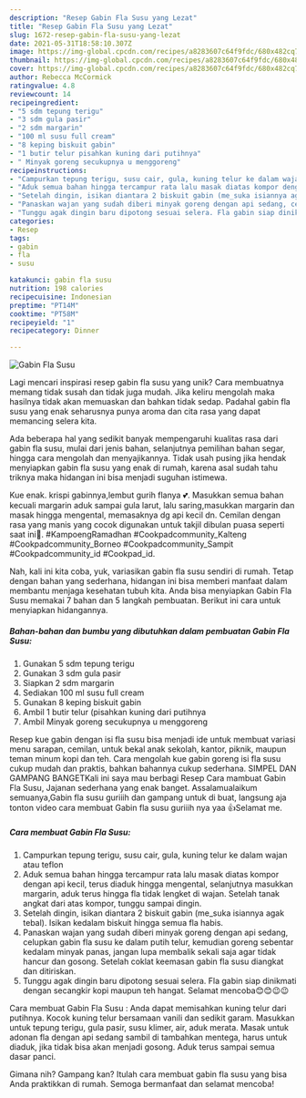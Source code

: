 ```yaml
---
description: "Resep Gabin Fla Susu yang Lezat"
title: "Resep Gabin Fla Susu yang Lezat"
slug: 1672-resep-gabin-fla-susu-yang-lezat
date: 2021-05-31T18:58:10.307Z
image: https://img-global.cpcdn.com/recipes/a8283607c64f9fdc/680x482cq70/gabin-fla-susu-foto-resep-utama.jpg
thumbnail: https://img-global.cpcdn.com/recipes/a8283607c64f9fdc/680x482cq70/gabin-fla-susu-foto-resep-utama.jpg
cover: https://img-global.cpcdn.com/recipes/a8283607c64f9fdc/680x482cq70/gabin-fla-susu-foto-resep-utama.jpg
author: Rebecca McCormick
ratingvalue: 4.8
reviewcount: 14
recipeingredient:
- "5 sdm tepung terigu"
- "3 sdm gula pasir"
- "2 sdm margarin"
- "100 ml susu full cream"
- "8 keping biskuit gabin"
- "1 butir telur pisahkan kuning dari putihnya"
- " Minyak goreng secukupnya u menggoreng"
recipeinstructions:
- "Campurkan tepung terigu, susu cair, gula, kuning telur ke dalam wajan atau teflon"
- "Aduk semua bahan hingga tercampur rata lalu masak diatas kompor dengan api kecil, terus diaduk hingga mengental, selanjutnya masukkan margarin, aduk terus hingga fla tidak lengket di wajan. Setelah tanak angkat dari atas kompor, tunggu sampai dingin."
- "Setelah dingin, isikan diantara 2 biskuit gabin (me_suka isiannya agak tebal). Isikan kedalam biskuit hingga semua fla habis."
- "Panaskan wajan yang sudah diberi minyak goreng dengan api sedang, celupkan gabin fla susu ke dalam putih telur, kemudian goreng sebentar kedalam minyak panas, jangan lupa membalik sekali saja agar tidak hancur dan gosong. Setelah coklat keemasan gabin fla susu diangkat dan ditiriskan."
- "Tunggu agak dingin baru dipotong sesuai selera. Fla gabin siap dinikmati dengan secangkir kopi maupun teh hangat. Selamat mencoba😊😊😉😉"
categories:
- Resep
tags:
- gabin
- fla
- susu

katakunci: gabin fla susu 
nutrition: 198 calories
recipecuisine: Indonesian
preptime: "PT14M"
cooktime: "PT58M"
recipeyield: "1"
recipecategory: Dinner

---
```



![Gabin Fla Susu](https://img-global.cpcdn.com/recipes/a8283607c64f9fdc/680x482cq70/gabin-fla-susu-foto-resep-utama.jpg)

Lagi mencari inspirasi resep gabin fla susu yang unik? Cara membuatnya memang tidak susah dan tidak juga mudah. Jika keliru mengolah maka hasilnya tidak akan memuaskan dan bahkan tidak sedap. Padahal gabin fla susu yang enak seharusnya punya aroma dan cita rasa yang dapat memancing selera kita.

Ada beberapa hal yang sedikit banyak mempengaruhi kualitas rasa dari gabin fla susu, mulai dari jenis bahan, selanjutnya pemilihan bahan segar, hingga cara mengolah dan menyajikannya. Tidak usah pusing jika hendak menyiapkan gabin fla susu yang enak di rumah, karena asal sudah tahu triknya maka hidangan ini bisa menjadi suguhan istimewa.

Kue enak. krispi gabinnya,lembut gurih flanya 💕. Masukkan semua bahan kecuali margarin aduk sampai gula larut, lalu saring,masukkan margarin dan masak hingga mengental, memasaknya dg api kecil dn. Cemilan dengan rasa yang manis yang cocok digunakan untuk takjil dibulan puasa seperti saat ini🥰. #KampoengRamadhan #Cookpadcommunity_Kalteng #Cookpadcommunity_Borneo #Cookpadcommunity_Sampit #Cookpadcommunity_id #Cookpad_id.


Nah, kali ini kita coba, yuk, variasikan gabin fla susu sendiri di rumah. Tetap dengan bahan yang sederhana, hidangan ini bisa memberi manfaat dalam membantu menjaga kesehatan tubuh kita. Anda bisa menyiapkan Gabin Fla Susu memakai 7 bahan dan 5 langkah pembuatan. Berikut ini cara untuk menyiapkan hidangannya.

<!--inarticleads1-->

##### Bahan-bahan dan bumbu yang dibutuhkan dalam pembuatan Gabin Fla Susu:

1. Gunakan 5 sdm tepung terigu
1. Gunakan 3 sdm gula pasir
1. Siapkan 2 sdm margarin
1. Sediakan 100 ml susu full cream
1. Gunakan 8 keping biskuit gabin
1. Ambil 1 butir telur (pisahkan kuning dari putihnya
1. Ambil  Minyak goreng secukupnya u menggoreng


Resep kue gabin dengan isi fla susu bisa menjadi ide untuk membuat variasi menu sarapan, cemilan, untuk bekal anak sekolah, kantor, piknik, maupun teman minum kopi dan teh. Cara mengolah kue gabin goreng isi fla susu cukup mudah dan praktis, bahkan bahannya cukup sederhana. SIMPEL DAN GAMPANG BANGETKali ini saya mau berbagi Resep Cara mambuat Gabin Fla Susu, Jajanan sederhana yang enak banget. Assalamualaikum semuanya,Gabin fla susu guriiih dan gampang untuk di buat, langsung aja tonton video cara membuat Gabin fla susu guriiih nya yaa 👍Selamat me. 

<!--inarticleads2-->

##### Cara membuat Gabin Fla Susu:

1. Campurkan tepung terigu, susu cair, gula, kuning telur ke dalam wajan atau teflon
1. Aduk semua bahan hingga tercampur rata lalu masak diatas kompor dengan api kecil, terus diaduk hingga mengental, selanjutnya masukkan margarin, aduk terus hingga fla tidak lengket di wajan. Setelah tanak angkat dari atas kompor, tunggu sampai dingin.
1. Setelah dingin, isikan diantara 2 biskuit gabin (me_suka isiannya agak tebal). Isikan kedalam biskuit hingga semua fla habis.
1. Panaskan wajan yang sudah diberi minyak goreng dengan api sedang, celupkan gabin fla susu ke dalam putih telur, kemudian goreng sebentar kedalam minyak panas, jangan lupa membalik sekali saja agar tidak hancur dan gosong. Setelah coklat keemasan gabin fla susu diangkat dan ditiriskan.
1. Tunggu agak dingin baru dipotong sesuai selera. Fla gabin siap dinikmati dengan secangkir kopi maupun teh hangat. Selamat mencoba😊😊😉😉


Cara membuat Gabin Fla Susu : Anda dapat memisahkan kuning telur dari putihnya. Kocok kuning telur bersamaan vanili dan sedikit garam. Masukkan untuk tepung terigu, gula pasir, susu klimer, air, aduk merata. Masak untuk adonan fla dengan api sedang sambil di tambahkan mentega, harus untuk diaduk, jika tidak bisa akan menjadi gosong. Aduk terus sampai semua dasar panci. 

Gimana nih? Gampang kan? Itulah cara membuat gabin fla susu yang bisa Anda praktikkan di rumah. Semoga bermanfaat dan selamat mencoba!
